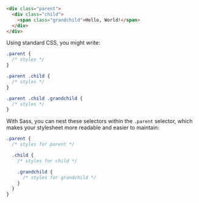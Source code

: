 
```html
<div class="parent">
  <div class="child">
    <span class="grandchild">Hello, World!</span>
  </div>
</div>
```

Using standard CSS, you might write:

```css
.parent {
  /* styles */
}

.parent .child {
  /* styles */
}

.parent .child .grandchild {
  /* styles */
}
```

With Sass, you can nest these selectors within the `.parent` selector, which makes your stylesheet more readable and easier to maintain:

```scss
.parent {
  /* styles for parent */

  .child {
    /* styles for child */

    .grandchild {
      /* styles for grandchild */
    }
  }
}
```

